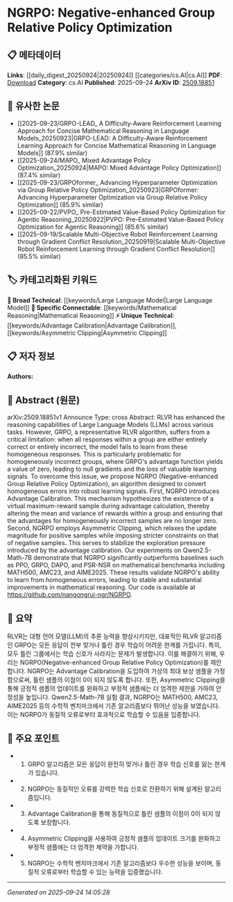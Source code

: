 <!-- KEYWORD_LINKING_METADATA:
{
  "processed_timestamp": "2025-09-24T14:05:28.261704",
  "vocabulary_version": "1.0",
  "selected_keywords": [
    "Large Language Model",
    "Advantage Calibration",
    "Asymmetric Clipping",
    "Mathematical Reasoning"
  ],
  "rejected_keywords": [],
  "similarity_scores": {
    "Large Language Model": 0.82,
    "Advantage Calibration": 0.78,
    "Asymmetric Clipping": 0.77,
    "Mathematical Reasoning": 0.8
  },
  "extraction_method": "AI_prompt_based",
  "budget_applied": true,
  "candidates_json": {
    "candidates": [
      {
        "surface": "Large Language Model",
        "canonical": "Large Language Model",
        "aliases": [
          "LLM"
        ],
        "category": "broad_technical",
        "rationale": "Large Language Models are central to the paper's discussion on reasoning capabilities, linking to broader AI research.",
        "novelty_score": 0.45,
        "connectivity_score": 0.88,
        "specificity_score": 0.65,
        "link_intent_score": 0.82
      },
      {
        "surface": "Advantage Calibration",
        "canonical": "Advantage Calibration",
        "aliases": [],
        "category": "unique_technical",
        "rationale": "This is a novel mechanism introduced in the paper, crucial for converting homogeneous errors into learning signals.",
        "novelty_score": 0.75,
        "connectivity_score": 0.6,
        "specificity_score": 0.8,
        "link_intent_score": 0.78
      },
      {
        "surface": "Asymmetric Clipping",
        "canonical": "Asymmetric Clipping",
        "aliases": [],
        "category": "unique_technical",
        "rationale": "A unique technique proposed to stabilize exploration pressure, enhancing the learning process.",
        "novelty_score": 0.7,
        "connectivity_score": 0.58,
        "specificity_score": 0.79,
        "link_intent_score": 0.77
      },
      {
        "surface": "Mathematical Reasoning",
        "canonical": "Mathematical Reasoning",
        "aliases": [],
        "category": "specific_connectable",
        "rationale": "The paper's focus on improving mathematical reasoning links it to specific AI tasks and benchmarks.",
        "novelty_score": 0.55,
        "connectivity_score": 0.75,
        "specificity_score": 0.7,
        "link_intent_score": 0.8
      }
    ],
    "ban_list_suggestions": [
      "method",
      "experiment",
      "performance"
    ]
  },
  "decisions": [
    {
      "candidate_surface": "Large Language Model",
      "resolved_canonical": "Large Language Model",
      "decision": "linked",
      "scores": {
        "novelty": 0.45,
        "connectivity": 0.88,
        "specificity": 0.65,
        "link_intent": 0.82
      }
    },
    {
      "candidate_surface": "Advantage Calibration",
      "resolved_canonical": "Advantage Calibration",
      "decision": "linked",
      "scores": {
        "novelty": 0.75,
        "connectivity": 0.6,
        "specificity": 0.8,
        "link_intent": 0.78
      }
    },
    {
      "candidate_surface": "Asymmetric Clipping",
      "resolved_canonical": "Asymmetric Clipping",
      "decision": "linked",
      "scores": {
        "novelty": 0.7,
        "connectivity": 0.58,
        "specificity": 0.79,
        "link_intent": 0.77
      }
    },
    {
      "candidate_surface": "Mathematical Reasoning",
      "resolved_canonical": "Mathematical Reasoning",
      "decision": "linked",
      "scores": {
        "novelty": 0.55,
        "connectivity": 0.75,
        "specificity": 0.7,
        "link_intent": 0.8
      }
    }
  ]
}
-->

# NGRPO: Negative-enhanced Group Relative Policy Optimization

## 📋 메타데이터

**Links**: [[daily_digest_20250924|20250924]] [[categories/cs.AI|cs.AI]]
**PDF**: [Download](https://arxiv.org/pdf/2509.18851.pdf)
**Category**: cs.AI
**Published**: 2025-09-24
**ArXiv ID**: [2509.18851](https://arxiv.org/abs/2509.18851)

## 🔗 유사한 논문
- [[2025-09-23/GRPO-LEAD_ A Difficulty-Aware Reinforcement Learning Approach for Concise Mathematical Reasoning in Language Models_20250923|GRPO-LEAD: A Difficulty-Aware Reinforcement Learning Approach for Concise Mathematical Reasoning in Language Models]] (87.9% similar)
- [[2025-09-24/MAPO_ Mixed Advantage Policy Optimization_20250924|MAPO: Mixed Advantage Policy Optimization]] (87.4% similar)
- [[2025-09-23/GRPOformer_ Advancing Hyperparameter Optimization via Group Relative Policy Optimization_20250923|GRPOformer: Advancing Hyperparameter Optimization via Group Relative Policy Optimization]] (85.9% similar)
- [[2025-09-22/PVPO_ Pre-Estimated Value-Based Policy Optimization for Agentic Reasoning_20250922|PVPO: Pre-Estimated Value-Based Policy Optimization for Agentic Reasoning]] (85.6% similar)
- [[2025-09-19/Scalable Multi-Objective Robot Reinforcement Learning through Gradient Conflict Resolution_20250919|Scalable Multi-Objective Robot Reinforcement Learning through Gradient Conflict Resolution]] (85.5% similar)

## 🏷️ 카테고리화된 키워드
**🧠 Broad Technical**: [[keywords/Large Language Model|Large Language Model]]
**🔗 Specific Connectable**: [[keywords/Mathematical Reasoning|Mathematical Reasoning]]
**⚡ Unique Technical**: [[keywords/Advantage Calibration|Advantage Calibration]], [[keywords/Asymmetric Clipping|Asymmetric Clipping]]

## 📋 저자 정보

**Authors:** 

## 📄 Abstract (원문)

arXiv:2509.18851v1 Announce Type: cross 
Abstract: RLVR has enhanced the reasoning capabilities of Large Language Models (LLMs) across various tasks. However, GRPO, a representative RLVR algorithm, suffers from a critical limitation: when all responses within a group are either entirely correct or entirely incorrect, the model fails to learn from these homogeneous responses. This is particularly problematic for homogeneously incorrect groups, where GRPO's advantage function yields a value of zero, leading to null gradients and the loss of valuable learning signals. To overcome this issue, we propose NGRPO (Negative-enhanced Group Relative Policy Optimization), an algorithm designed to convert homogeneous errors into robust learning signals. First, NGRPO introduces Advantage Calibration. This mechanism hypothesizes the existence of a virtual maximum-reward sample during advantage calculation, thereby altering the mean and variance of rewards within a group and ensuring that the advantages for homogeneously incorrect samples are no longer zero. Second, NGRPO employs Asymmetric Clipping, which relaxes the update magnitude for positive samples while imposing stricter constraints on that of negative samples. This serves to stabilize the exploration pressure introduced by the advantage calibration. Our experiments on Qwen2.5-Math-7B demonstrate that NGRPO significantly outperforms baselines such as PPO, GRPO, DAPO, and PSR-NSR on mathematical benchmarks including MATH500, AMC23, and AIME2025. These results validate NGRPO's ability to learn from homogeneous errors, leading to stable and substantial improvements in mathematical reasoning. Our code is available at https://github.com/nangongrui-ngr/NGRPO.

## 📝 요약

RLVR는 대형 언어 모델(LLM)의 추론 능력을 향상시키지만, 대표적인 RLVR 알고리즘인 GRPO는 모든 응답이 전부 맞거나 틀린 경우 학습이 어려운 한계를 가집니다. 특히, 모두 틀린 그룹에서는 학습 신호가 사라지는 문제가 발생합니다. 이를 해결하기 위해, 우리는 NGRPO(Negative-enhanced Group Relative Policy Optimization)를 제안합니다. NGRPO는 Advantage Calibration을 도입하여 가상의 최대 보상 샘플을 가정함으로써, 틀린 샘플의 이점이 0이 되지 않도록 합니다. 또한, Asymmetric Clipping을 통해 긍정적 샘플의 업데이트를 완화하고 부정적 샘플에는 더 엄격한 제한을 가하여 안정성을 높입니다. Qwen2.5-Math-7B 실험 결과, NGRPO는 MATH500, AMC23, AIME2025 등의 수학적 벤치마크에서 기존 알고리즘보다 뛰어난 성능을 보였습니다. 이는 NGRPO가 동질적 오류로부터 효과적으로 학습할 수 있음을 입증합니다.

## 🎯 주요 포인트

- 1. GRPO 알고리즘은 모든 응답이 완전히 맞거나 틀린 경우 학습 신호를 잃는 한계가 있습니다.
- 2. NGRPO는 동질적인 오류를 강력한 학습 신호로 전환하기 위해 설계된 알고리즘입니다.
- 3. Advantage Calibration을 통해 동질적으로 틀린 샘플의 이점이 0이 되지 않도록 보장합니다.
- 4. Asymmetric Clipping을 사용하여 긍정적 샘플의 업데이트 크기를 완화하고 부정적 샘플에는 더 엄격한 제약을 가합니다.
- 5. NGRPO는 수학적 벤치마크에서 기존 알고리즘보다 우수한 성능을 보이며, 동질적 오류로부터 학습할 수 있는 능력을 입증했습니다.


---

*Generated on 2025-09-24 14:05:28*